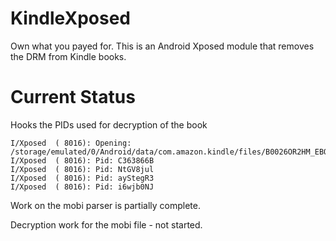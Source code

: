 KindleXposed
===========

Own what you payed for.  This is an Android Xposed module that removes the DRM from Kindle books.



Current Status
==============

Hooks the PIDs used for decryption of the book
```
I/Xposed  ( 8016): Opening: /storage/emulated/0/Android/data/com.amazon.kindle/files/B0026OR2HM_EBOK.prc
I/Xposed  ( 8016): Pid: C363866B
I/Xposed  ( 8016): Pid: NtGV8jul
I/Xposed  ( 8016): Pid: ayStegR3
I/Xposed  ( 8016): Pid: i6wjb0NJ
```

Work on the mobi parser is partially complete.

Decryption work for the mobi file - not started.

